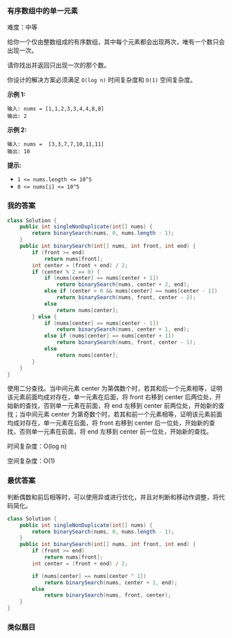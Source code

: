 ### 有序数组中的单一元素

难度：中等



给你一个仅由整数组成的有序数组，其中每个元素都会出现两次，唯有一个数只会出现一次。

请你找出并返回只出现一次的那个数。

你设计的解决方案必须满足 `O(log n)` 时间复杂度和 `O(1)` 空间复杂度。

 

**示例 1:**

```
输入: nums = [1,1,2,3,3,4,4,8,8]
输出: 2
```

**示例 2:**

```
输入: nums =  [3,3,7,7,10,11,11]
输出: 10
```

 



**提示:**

- `1 <= nums.length <= 10^5`
- `0 <= nums[i] <= 10^5`





### 我的答案

```java
class Solution {
    public int singleNonDuplicate(int[] nums) {
        return binarySearch(nums, 0, nums.length - 1);
    }
    public int binarySearch(int[] nums, int front, int end) {
        if (front >= end)
            return nums[front];
        int center = (front + end) / 2;
        if (center % 2 == 0) {
            if (nums[center] == nums[center + 1])
                return binarySearch(nums, center + 2, end);
            else if (center > 0 && nums[center] == nums[center - 1])
                return binarySearch(nums, front, center - 2);
            else
                return nums[center];
        } else {
            if (nums[center] == nums[center - 1])
                return binarySearch(nums, center + 1, end);
            else if (nums[center] == nums[center + 1])
                return binarySearch(nums, front, center - 1);
            else
                return nums[center];
        }
    }
}
```

使用二分查找。当中间元素 center 为第偶数个时，若其和后一个元素相等，证明该元素前面均成对存在，单一元素在后面，将 front 右移到 center 后两位处，开始新的查找，否则单一元素在前面，将 end 左移到 center 前两位处，开始新的查找；当中间元素 center 为第奇数个时，若其和前一个元素相等，证明该元素前面均成对存在，单一元素在后面，将 front 右移到 center 后一位处，开始新的查找，否则单一元素在前面，将 end 左移到 center 前一位处，开始新的查找。



时间复杂度：O(log n)

空间复杂度：O(1)





### 最优答案

判断偶数和前后相等时，可以使用异或进行优化，并且对判断和移动作调整，将代码简化。

```java
class Solution {
    public int singleNonDuplicate(int[] nums) {
        return binarySearch(nums, 0, nums.length - 1);
    }
    public int binarySearch(int[] nums, int front, int end) {
        if (front >= end)
            return nums[front];
        int center = (front + end) / 2;

        if (nums[center] == nums[center ^ 1])
            return binarySearch(nums, center + 1, end);
        else
            return binarySearch(nums, front, center);
    }
}
```





### 类似题目

